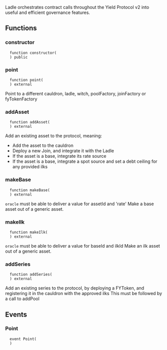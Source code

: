 
Ladle orchestrates contract calls throughout the Yield Protocol v2 into useful and efficient governance features.

## Functions
### constructor
```solidity
  function constructor(
  ) public
```




### point
```solidity
  function point(
  ) external
```

Point to a different cauldron, ladle, witch, poolFactory, joinFactory or fyTokenFactory


### addAsset
```solidity
  function addAsset(
  ) external
```

Add an existing asset to the protocol, meaning:
 - Add the asset to the cauldron
 - Deploy a new Join, and integrate it with the Ladle
 - If the asset is a base, integrate its rate source
 - If the asset is a base, integrate a spot source and set a debt ceiling for any provided ilks


### makeBase
```solidity
  function makeBase(
  ) external
```
`oracle` must be able to deliver a value for assetId and 'rate'
Make a base asset out of a generic asset.



### makeIlk
```solidity
  function makeIlk(
  ) external
```
`oracle` must be able to deliver a value for baseId and ilkId
Make an ilk asset out of a generic asset.



### addSeries
```solidity
  function addSeries(
  ) external
```

Add an existing series to the protocol, by deploying a FYToken, and registering it in the cauldron with the approved ilks
This must be followed by a call to addPool


## Events
### Point
```solidity
  event Point(
  )
```



